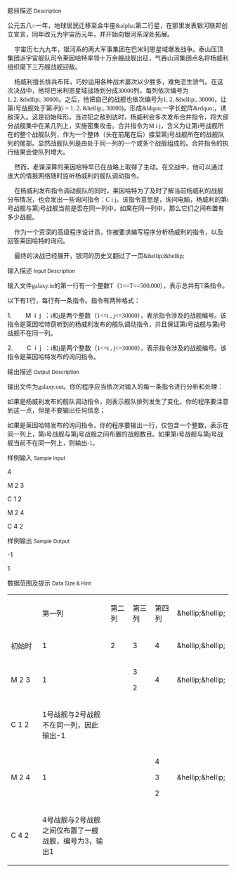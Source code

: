 <div class="panel panel-default">
<div class="area-title">
<span>
题目描述
<small>Description</small>
</span></div>
<div class="panel-body">

<p>公元五八<span style="font-family: Times New Roman;">○</span><span style="">一年，地球居民迁移至金牛座</span><span style="font-family: Times New Roman;">&amp;alpha;</span><span style="">第二行星，在那里发表银河联邦创立宣言，同年改元为宇宙历元年，并开始向银河系深处拓展。</span></p><p>    宇宙历七九九年，银河系的两大军事集团在巴米利恩星域爆发战争。泰山压顶集团派宇宙舰队司令莱因哈特率领十万余艘战舰出征，气吞山河集团点名将杨威利组织麾下三万艘战舰迎敌。</p><p>    杨威利擅长排兵布阵，巧妙运用各种战术屡次以少胜多，难免恣生骄气。在这次决战中，他将巴米利恩星域战场划分成<span style="font-family: Times New Roman;">30000</span><span style="">列，每列依次编号为</span><span style="font-family: Times New Roman;">1, 2, &amp;hellip;, 30000</span><span style="">。之后，他把自己的战舰也依次编号为</span><span style="font-family: Times New Roman;">1, 2, &amp;hellip;, 30000</span><span style="">，让第</span><span style="font-family: Times New Roman;">i</span><span style="">号战舰处于第</span><span style="font-family: Times New Roman;">i</span><span style="">列</span><span style="font-family: Times New Roman;">(i = 1, 2, &amp;hellip;, 30000)</span><span style="">，形成</span><span style="font-family: Times New Roman;">&amp;ldquo;</span><span style="">一字长蛇阵</span><span style="font-family: Times New Roman;">&amp;rdquo;</span><span style="">，诱敌深入。这是初始阵形。当进犯之敌到达时，杨威利会多次发布合并指令，将大部分战舰集中在某几列上，实施密集攻击。合并指令为</span><span style="font-family: Times New Roman;">M i j</span><span style="">，含义为让第</span><span style="font-family: Times New Roman;">i</span><span style="">号战舰所在的整个战舰队列，作为一个整体（头在前尾在后）接至第</span><span style="font-family: Times New Roman;">j</span><span style="">号战舰所在的战舰队列的尾部。显然战舰队列是由处于同一列的一个或多个战舰组成的。合并指令的执行结果会使队列增大。</span></p><p>    然而，老谋深算的莱因哈特早已在战略上取得了主动。在交战中，他可以通过庞大的情报网络随时监听杨威利的舰队调动指令。</p><p>    在杨威利发布指令调动舰队的同时，莱因哈特为了及时了解当前杨威利的战舰分布情况，也会发出一些询问指令：<span style="font-family: Times New Roman;">C i j</span><span style="">。该指令意思是，询问电脑，杨威利的第</span><span style="font-family: Times New Roman;">i</span><span style="">号战舰与第</span><span style="font-family: Times New Roman;">j</span><span style="">号战舰当前是否在同一列中，如果在同一列中，那么它们之间布置有多少战舰。</span></p><p>    作为一个资深的高级程序设计员，你被要求编写程序分析杨威利的指令，以及回答莱因哈特的询问。</p><p>    最终的决战已经展开，银河的历史又翻过了一页<span style="font-family: Times New Roman;">&amp;hellip;&amp;hellip;</span></p>

</div>
</div>

<div class="panel panel-default">
<div class="area-title">
<span>
输入描述
<small>Input Description</small>
</span></div>
<div class="panel-body">
<p>输入文件<span style="font-family: Times New Roman;">galaxy.in</span><span style="">的第一行有一个整数</span><span style="font-family: Times New Roman;">T</span><span style="">（</span><span style="font-family: Times New Roman;">1&lt;=T&lt;=500,000</span><span style="">），表示总共有</span><span style="font-family: Times New Roman;">T</span><span style="">条指令。</span></p><p>以下有<span style="font-family: Times New Roman;">T</span><span style="">行，每行有一条指令。指令有两种格式：</span></p><p>1.        M  i  j  <span style="">：</span><span style="font-family: Times New Roman;">i</span><span style="">和</span><span style="font-family: Times New Roman;">j</span><span style="">是两个整数（</span><span style="font-family: Times New Roman;">1&lt;=i , j&lt;=30000</span><span style="">），表示指令涉及的战舰编号。该指令是莱因哈特窃听到的杨威利发布的舰队调动指令，并且保证第</span><span style="font-family: Times New Roman;">i</span><span style="">号战舰与第</span><span style="font-family: Times New Roman;">j</span><span style="">号战舰不在同一列。</span></p><p>2.        C  i  j  <span style="">：</span><span style="font-family: Times New Roman;">i</span><span style="">和</span><span style="font-family: Times New Roman;">j</span><span style="">是两个整数（</span><span style="font-family: Times New Roman;">1&lt;=i , j&lt;=30000</span><span style="">），表示指令涉及的战舰编号。该指令是莱因哈特发布的询问指令。</span></p>

</div>
</div>
<div  class="panel panel-default">
<div class="area-title">
<span>
输出描述
<small>Output Description</small>
</span></div>
<div class="panel-body">

<p class="p0">输出文件为<span style="font-family: Times New Roman;">galaxy.out</span><span style="font-family: 宋体;">。你的程序应当依次对输入的每一条指令进行分析和处理：</span></p><p class="p0">如果是杨威利发布的舰队调动指令，则表示舰队排列发生了变化，你的程序要注意到这一点，但是不要输出任何信息；</p><p class="p0">如果是莱因哈特发布的询问指令，你的程序要输出一行，仅包含一个整数，表示在同一列上，第<span style="font-family: Times New Roman;">i</span><span style="font-family: 宋体;">号战舰与第</span><span style="font-family: Times New Roman;">j</span><span style="font-family: 宋体;">号战舰之间布置的战舰数目。如果第</span><span style="font-family: Times New Roman;">i</span><span style="font-family: 宋体;">号战舰与第</span><span style="font-family: Times New Roman;">j</span><span style="font-family: 宋体;">号战舰当前不在同一列上，则输出</span><span style="font-family: Times New Roman;">-1</span><span style="font-family: 宋体;">。</span></p>

</div>
</div>


<div class="panel panel-default">
<div class="area-title">
<span>
样例输入
<small>Sample Input</small>
</span></div>
<div class="panel-body">
<p>4</p><p>M 2 3</p><p>C 1 2</p><p>M 2 4</p><p>C 4 2</p>

</div>
</div>

<div class="panel panel-default">
<div class="area-title">
<span>
样例输出
<small>Sample Output</small>
</span></div>
<div class="panel-body">
<p>-1</p><p>1</p>

</div>
</div>

<div class="panel panel-default">
<div class="area-title">
<span>
数据范围及提示
<small>Data Size & Hint</small>
</span></div>
<div class="panel-body">
<table><tbody><tr><td valign="center" width="92"><p> </p></td><td valign="center" width="92"><p>第一列</p></td><td valign="center" width="92"><p>第二列</p></td><td valign="center" width="92"><p>第三列</p></td><td valign="center" width="92"><p>第四列</p></td><td valign="center" width="92"><p>&amp;hellip;&amp;hellip;</p></td></tr><tr><td valign="center" width="92"><p>初始时</p></td><td valign="center" width="92"><p>1</p></td><td valign="center" width="92"><p>2</p></td><td valign="center" width="92"><p>3</p></td><td valign="center" width="92"><p>4</p></td><td valign="center" width="92"><p>&amp;hellip;&amp;hellip;</p></td></tr><tr><td valign="center" width="92"><p>M 2 3</p></td><td valign="center" width="92"><p>1</p></td><td valign="center" width="92"><p> </p></td><td valign="center" width="92"><p>3</p><p>2</p></td><td valign="center" width="92"><p>4</p></td><td valign="center" width="92"><p>&amp;hellip;&amp;hellip;</p></td></tr><tr><td valign="center" width="92"><p>C 1 2</p></td><td valign="center" width="460"><p>1号战舰与2号战舰不在同一列，因此输出-1</p></td></tr><tr><td valign="center" width="92"><p>M 2 4</p></td><td valign="center" width="92"><p>1</p></td><td valign="center" width="92"><p> </p></td><td valign="center" width="92"><p> </p></td><td valign="center" width="92"><p>4</p><p>3</p><p>2</p></td><td valign="center" width="92"><p>&amp;hellip;&amp;hellip;</p></td></tr><tr><td valign="center" width="92"><p>C 4 2</p></td><td valign="center" width="460"><p>4号战舰与2号战舰之间仅布置了一艘战舰，编号为3，输出1</p></td></tr></tbody></table>
</div>
</div>
